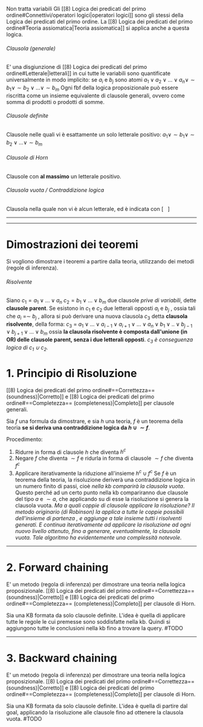Non tratta variabili
Gli [[8) Logica dei predicati del primo ordine#Connettivi/operatori logici|operatori logici]] sono gli stessi della Logica dei predicati del primo ordine.
La [[8) Logica dei predicati del primo ordine#Teoria assiomatica|Teoria assiomatica]] si applica anche a questa logica.

###### Clausola (generale)
E' una disgiunzione di [[8) Logica dei predicati del primo ordine#Letterale|letterali]] in cui tutte le variabili sono quantificate universalmente in modo implicito: se $a_i$ e $b_j$ sono atomi
$a_1 ∨ a_2 ∨ ... ∨ a_n∨ ∼ b_1∨ ∼ b_2 ∨ ...∨ ∼ b_m$
Ogni fbf della logica proposizionale può essere riscritta come un insieme equivalente di clausole generali, ovvero come somma di prodotti o prodotti di somme.

###### Clausole definite
Clausole nelle quali vi è esattamente un solo letterale positivo: 
$a_1 ∨ ∼ b_1∨ ∼ b_2 ∨ ...∨ ∼ b_m$

###### Clausole di Horn
Clausole con **al massimo** un letterale positivo.

###### Clausola vuota / Contraddizione logica
Clausola nella quale non vi è alcun letterale, ed è indicata con $[\ \ \ ]$

---
---
# Dimostrazioni dei teoremi
Si vogliono dimostrare i teoremi a partire dalla teoria, utilizzando dei metodi  (regole di inferenza).

###### Risolvente
Siano
$c_1 = a_1 ∨ ... ∨ a_n$ 
$c_2 = b_1 ∨ ... ∨ b_m$
due clausole *prive di variabili*, dette **clausole parent**.
Se esistono in $c_1$ e $c_2$ due letterali opposti $a_i$ e $b_j$ , ossia tali che $a_i$ =∼ $b_j$ , 
allora si può derivare una nuova clausola $c_3$ detta **clausola risolvente**, della forma:
$c_3$ = $a_1 ∨ ... ∨ a_{i−1} ∨ a_{i+1} ∨ ... ∨ a_n ∨ b_1 ∨ .. ∨ b_{j−1} ∨ b_{j+1} ∨ ... ∨ b_m$
ossia **la clausola risolvente è composta dall'unione (in OR) delle clausole parent, senza i due letterali opposti**.
*$c_3$ è conseguenza logica di $c_1$ ∪ $c_2$.*


# 1. Principio di Risoluzione
[[8) Logica dei predicati del primo ordine#==Correttezza== (soundness)|Corretto]] e [[8) Logica dei predicati del primo ordine#==Completezza== (completeness)|Completo]] per clausole generali.

Sia $f$  una formula da dimostrare, e sia $h$ una teoria, $f$ è un teorema della teoria **se si deriva una contraddizione logica da $h ∪ {∼ f}$**.

Procedimento:
1) Ridurre in forma di clausole $h$ che diventa $h^c$ 
2) Negare $f$ che diventa $∼ f$
   e ridurla in forma di clausole $∼ f$ che diventa $f^c$
2) Applicare iterativamente la riduzione all'insieme $h^c ∪ f^c$
   Se $f$ è un teorema della teoria, la risoluzione deriverà una contraddizione logica in un numero finito di passi, cioè *nella kb comparirà la clausola vuota*. Questo perché ad un certo punto nella kb compariranno due clausole del tipo $a$ e $∼ a$, che applicando su di esse la risoluzione si genera la clausola vuota.
   *Ma a quali coppie di clausole applicare la risoluzione? Il metodo originario (di Robinson) la applica a tutte le coppie possibili dell'insieme di partenza , e aggiunge a tale insieme tutti i risolventi generati. E continua iterativamente ad applicare la risoluzione ad ogni nuovo livello ottenuto, fino a generare, eventualmente, la clausola vuota. Tale algoritmo ha evidentemente una complessità notevole.*

---
# 2. Forward chaining
E' un metodo (regola di inferenza) per dimostrare una teoria nella logica proposizionale.
[[8) Logica dei predicati del primo ordine#==Correttezza== (soundness)|Corretto]] e [[8) Logica dei predicati del primo ordine#==Completezza== (completeness)|Completo]] per clausole di Horn.

Sia una KB formata da solo clausole definite.
L'idea è quella di applicare tutte le regole le cui premesse sono soddisfatte nella kb. Quindi si aggiungono tutte le conclusioni nella kb fino a trovare la query. #TODO 

---
# 3. Backward chaining
E' un metodo (regola di inferenza) per dimostrare una teoria nella logica proposizionale.
[[8) Logica dei predicati del primo ordine#==Correttezza== (soundness)|Corretto]] e [[8) Logica dei predicati del primo ordine#==Completezza== (completeness)|Completo]] per clausole di Horn.

Sia una KB formata da solo clausole definite.
L'idea è quella di partire dal goal, applicando la risoluzione alle clausole fino ad ottenere la clausola vuota. #TODO 